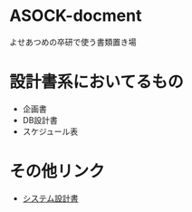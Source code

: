 # ASOCK-docment
よせあつめの卒研で使う書類置き場

# 設計書系においてるもの
* 企画書
* DB設計書
* スケジュール表

# その他リンク
* [システム設計書](https://docs.google.com/document/d/12qBUwzTR7vjEhM22MJGK32idstV2wBDAze7Ry5mDzAE/edit?tab=t.0#heading=h.r2shx1im36fi)
